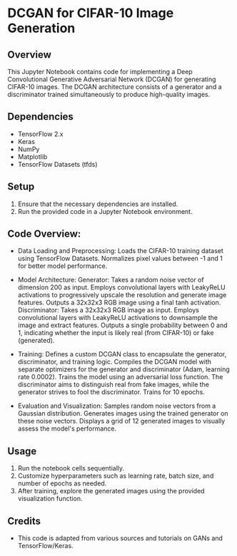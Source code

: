 # DCGAN for CIFAR-10 Image Generation

## Overview
This Jupyter Notebook contains code for implementing a Deep Convolutional Generative Adversarial Network (DCGAN) for generating CIFAR-10 images. The DCGAN architecture consists of a generator and a discriminator trained simultaneously to produce high-quality images.

## Dependencies
- TensorFlow 2.x
- Keras
- NumPy
- Matplotlib
- TensorFlow Datasets (tfds)

## Setup
1. Ensure that the necessary dependencies are installed.
2. Run the provided code in a Jupyter Notebook environment.

## Code Overview:

- Data Loading and Preprocessing:
        Loads the CIFAR-10 training dataset using TensorFlow Datasets.
        Normalizes pixel values between -1 and 1 for better model performance.

- Model Architecture:
        Generator:
            Takes a random noise vector of dimension 200 as input.
            Employs convolutional layers with LeakyReLU activations to progressively upscale the resolution and generate image features.
            Outputs a 32x32x3 RGB image using a final tanh activation.
        Discriminator:
            Takes a 32x32x3 RGB image as input.
            Employs convolutional layers with LeakyReLU activations to downsample the image and extract features.
            Outputs a single probability between 0 and 1, indicating whether the input is likely real (from CIFAR-10) or fake (generated).

- Training:
        Defines a custom DCGAN class to encapsulate the generator, discriminator, and training logic.
        Compiles the DCGAN model with separate optimizers for the generator and discriminator (Adam, learning rate 0.0002).
        Trains the model using an adversarial loss function. The discriminator aims to distinguish real from fake images, while the generator strives to fool the discriminator.
        Trains for 10 epochs.

- Evaluation and Visualization:
        Samples random noise vectors from a Gaussian distribution.
        Generates images using the trained generator on these noise vectors.
        Displays a grid of 12 generated images to visually assess the model's performance.

## Usage
1. Run the notebook cells sequentially.
2. Customize hyperparameters such as learning rate, batch size, and number of epochs as needed.
3. After training, explore the generated images using the provided visualization function.

## Credits
- This code is adapted from various sources and tutorials on GANs and TensorFlow/Keras.

